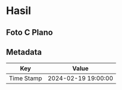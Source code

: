 # Hasil

## Foto C Plano


## Metadata

| Key        | Value               |
| ---------- | ------------------- |
| Time Stamp | 2024-02-19 19:00:00 |



